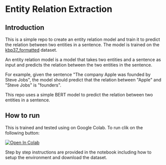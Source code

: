 # Entity Relation Extraction

## Introduction

This is a simple repo to create an entity relation model and train it to predict the relation between two entities in a sentence. The model is trained on the [kbp37_formatted](https://huggingface.co/datasets/DFKI-SLT/kbp37) dataset.

An entity relation model is a model that takes two entities and a sentence as input and predicts the relation between the two entities in the sentence.

For example, given the sentence "The company Apple was founded by Steve Jobs", the model should predict that the relation between "Apple" and "Steve Jobs" is "founders".

This repo uses a simple BERT model to predict the relation between two entities in a sentence.

## How to run

This is trained and tested using on Google Colab. To run clik on the following button:

[![Open In Colab](https://colab.research.google.com/assets/colab-badge.svg)](https://colab.research.google.com/drive/1uQ-5fiGbabOb8UveWciz5yoQmwmTDBya?usp=sharing)

Step by step instructions are provided in the notebook including how to setup the environment and download the dataset.
